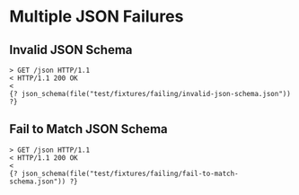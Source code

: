 # Multiple JSON Failures

## Invalid JSON Schema

```
> GET /json HTTP/1.1
< HTTP/1.1 200 OK
<
{? json_schema(file("test/fixtures/failing/invalid-json-schema.json")) ?}
```

## Fail to Match JSON Schema

```
> GET /json HTTP/1.1
< HTTP/1.1 200 OK
<
{? json_schema(file("test/fixtures/failing/fail-to-match-schema.json")) ?}
```